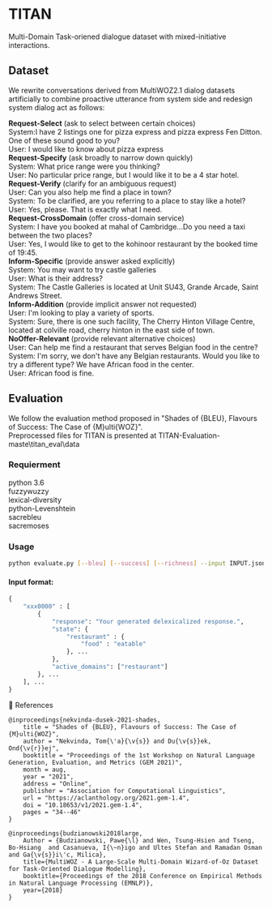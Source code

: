 # TITAN

Multi-Domain Task-oriened dialogue dataset with mixed-initiative interactions.

## Dataset 
We rewrite conversations derived from MultiWOZ2.1 dialog datasets artificially to combine proactive utterance from system side and redesign system dialog act as follows:  

**Request-Select** (ask to select between certain choices)  
System:I have 2 listings one for pizza express and pizza express Fen Ditton. One of these sound good to you?  
User: I would like to know about pizza express  
**Request-Specify** (ask broadly to narrow down quickly)  
System: What price range were you thinking?  
User: No particular price range, but I would like it to be a 4 star hotel.  
**Request-Verify**  (clarify for an ambiguous request)  
User: Can you also help me find a place in town?  
System: To be clarified, are you referring to a place to stay like a hotel?  
User: Yes, please. That is exactly what I need.  
**Request-CrossDomain**  (offer cross-domain service)  
System: I have you booked at mahal of Cambridge…Do you need a taxi between the two places?  
User: Yes, I would like to get to the kohinoor restaurant by the booked time of 19:45.  
**Inform-Specific** (provide answer asked explicitly)  	
System: You may want to try castle galleries  
User: What is their address?  
System: The Castle Galleries is located at Unit SU43, Grande Arcade, Saint Andrews Street.  
**Inform-Addition** (provide implicit answer not requested)	   
User: I'm looking to play a variety of sports.   
System: Sure, there is one such facility, The Cherry Hinton Village Centre, located at colville road, cherry hinton in the east side of town.  
**NoOffer-Relevant**  (provide relevant alternative choices)  
User: Can help me find a restaurant that serves Belgian food in the centre?  
System: I'm sorry, we don't have any Belgian restaurants. Would you like to try a different type? We have African food in the center.  
User: African food is fine.












 


## Evaluation
We follow the evaluation method proposed in "Shades of {BLEU}, Flavours of Success: The Case of {M}ulti{WOZ}".   
Preprocessed files for TITAN is presented at TITAN-Evaluation-maste\titan_eval\data
### Requierment
python 3.6  
fuzzywuzzy  
lexical-diversity  
python-Levenshtein  
sacrebleu  
sacremoses  
### Usage  
```sh
python evaluate.py [--bleu] [--success] [--richness] --input INPUT.json [--output OUTPUT.json]  
```
#### Input format:

``` python
{
    "xxx0000" : [
        {
            "response": "Your generated delexicalized response.",
            "state": {
                "restaurant" : {
                    "food" : "eatable"
                }, ...
            }, 
            "active_domains": ["restaurant"]
        }, ...
    ], ...
}
```


:thought_balloon: References
```
@inproceedings{nekvinda-dusek-2021-shades,
    title = "Shades of {BLEU}, Flavours of Success: The Case of {M}ulti{WOZ}",
    author = "Nekvinda, Tom{\'a}{\v{s}} and Du{\v{s}}ek, Ond{\v{r}}ej",
    booktitle = "Proceedings of the 1st Workshop on Natural Language Generation, Evaluation, and Metrics (GEM 2021)",
    month = aug,
    year = "2021",
    address = "Online",
    publisher = "Association for Computational Linguistics",
    url = "https://aclanthology.org/2021.gem-1.4",
    doi = "10.18653/v1/2021.gem-1.4",
    pages = "34--46"
}

@inproceedings{budzianowski2018large,
    Author = {Budzianowski, Pawe{\l} and Wen, Tsung-Hsien and Tseng, Bo-Hsiang  and Casanueva, I{\~n}igo and Ultes Stefan and Ramadan Osman and Ga{\v{s}}i\'c, Milica},
    title={MultiWOZ - A Large-Scale Multi-Domain Wizard-of-Oz Dataset for Task-Oriented Dialogue Modelling},
    booktitle={Proceedings of the 2018 Conference on Empirical Methods in Natural Language Processing (EMNLP)},
    year={2018}
}

```






